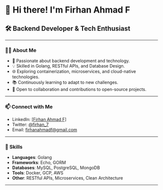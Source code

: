 # 👋 Hi there! I'm Firhan Ahmad F

## 🛠️ Backend Developer & Tech Enthusiast

---

### 👨‍💻 About Me

- 🌱 Passionate about backend development and technology.
- 💡 Skilled in Golang, RESTful APIs, and Database Design.
- 🌐 Exploring containerization, microservices, and cloud-native technologies.
- 📚 Continuously learning to adapt to new challenges.
- 🤝 Open to collaboration and contributions to open-source projects.

---

### 📫 Connect with Me

- LinkedIn: [[Firhan Ahmad F]](https://www.linkedin.com/in/firhanahmad16/)
- Twitter: [@firhan_7](https://twitter.com/firhan_7)
- Email: [firhanahmadf@gmail.com](mailto:firhanahmadf@gamil.com)

---

### 🌟 Skills

- **Languages**: Golang
- **Frameworks**: Echo, GORM
- **Databases**: MySQL, PostgreSQL, MongoDB
- **Tools**: Docker, GCP, AWS
- **Other**: RESTful APIs, Microservices, Clean Architecture

---

